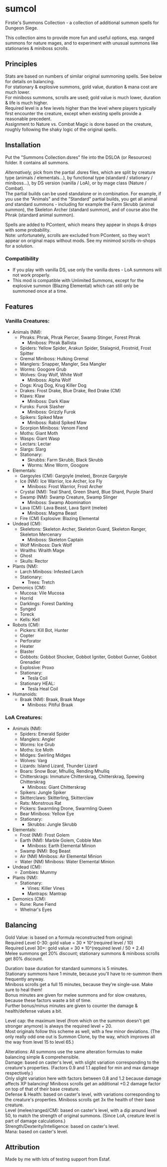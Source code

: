 # sumcol

Firstie's Summons Collection - a collection of additional summon spells for Dungeon Siege.

This collection aims to provide more fun and useful options, esp. ranged summons for nature mages, and to experiment with unusual summons like stationaries & miniboss scrolls.


## Principles

Stats are based on numbers of similar original summoning spells. See below for details on balancing.\
For stationary & explosive summons, gold value, duration & mana cost are much lower.\
For miniboss summons, scrolls are used; gold value is much lower, duration & life is much higher.\
Required level is a few levels higher than the level where players typically first encounter the creature, except when existing spells provide a reasonable precedent.\
Assignment to Nature vs. Combat Magic is done based on the creature, roughly following the shaky logic of the original spells.


## Installation

Put the "Summons Collection.dsres" file into the DSLOA (or Resources) folder. It contains all summons.

*Alternatively,* pick from the partial .dsres files, which are split by creature type (animals / elementals...), by functional type (standard / stationary / miniboss...), by DS version (vanilla / LoA), or by mage class (Nature / Combat).\
The partial builds can be used standalone or in combination. For example, if you use the "Animals" and the "Standard" partial builds, you get all animal *and* standard summons - including for example the Farm Skrubb (animal summon), the Skeleton Archer (standard summon), and of course also the Phrak (standard animal summon).

Spells are added to PContent, which means they appear in shops & drops with some probability.\
Note: unfortunately, scrolls are excluded from PContent, so they won't appear on original maps without mods. See my minimod scrolls-in-shops for a solution.

### Compatibility
- If you play with vanilla DS, use only the vanilla dsres - LoA summons will not work properly.
- This mod is compatible with Unlimited Summons, except for the explosive summon (Blazing Elemental) which can still only be summoned once at a time.


## Features

### Vanilla Creatures:
- Animals (NM):
  - Phraks: Phrak, Phrak Piercer, Swamp Stinger, Forest Phrak
    - Miniboss: Phrak Ballista
  - Spiders: Yellow Spider, Arakun Spider, Stalagnid, Frostnid, Frost Spitter
  - Gremal Miniboss: Hulking Gremal
  - Manglers: Snapper, Mangler, Sea Mangler
  - Worms: Googore Grub
  - Wolves: Gray Wolf, White Wolf
    - Miniboss: Alpha Wolf
  - Dogs: Krug Dog, Krug Killer Dog
  - Drakes: Frost Drake, Blue Drake, Red Drake (CM)
  - Klaws: Klaw
    - Miniboss: Dark Klaw
  - Furoks: Furok Slasher
    - Miniboss: Grizzly Furok
  - Spikers: Spiked Maw
    - Miniboss: Rabid Spiked Maw
  - Scorpion Miniboss: Venom Fiend
  - Moths: Giant Moth
  - Wasps: Giant Wasp
  - Lectars: Lectar
  - Slargs: Slarg
  - Stationary:
    - Skrubbs: Farm Skrubb, Black Skrubb
    - Worms: Mine Worm, Googore
- Elementals:
  - Gargoyles (CM): Gargoyle (melee), Bronze Gargoyle
  - Ice (NM): Ice Warrior, Ice Archer, Ice Fly
    - Miniboss: Frost Warrior, Frost Archer
  - Crystal (NM): Teal Shard, Green Shard, Blue Shard, Purple Shard
  - Swamp (NM): Swamp Creature, Swamp Slinger
    - Miniboss: Swamp Abomination
  - Lava (CM): Lava Beast, Lava Spirit (melee)
    - Miniboss: Magma Beast
  - Fire (CM) Explosive: Blazing Elemental
- Undead (CM):
  - Skeletons: Skeleton Archer, Skeleton Guard, Skeleton Ranger, Skeleton Mercenary
    - Miniboss: Skeleton Captain
  - Wolf Miniboss: Dark Wolf
  - Wraiths: Wraith Mage
  - Ghost
  - Skulls: Rector
- Plants (NM):
  - Larch Miniboss: Infested Larch
  - Stationary:
    - Trees: Tretch
- Demonics (CM):
  - Mucosa: Vile Mucosa
  - Horrid
  - Darklings: Forest Darkling
  - Synged
  - Toreck
  - Kells: Kell
- Robots (CM):
  - Pickers: Kill Bot, Hunter
  - Copter
  - Perforator
  - Heater
  - Blaster
  - Gobbots: Gobbot Shocker, Gobbot Igniter, Gobbot Gunner, Gobbot Grenadier
  - Explosive: Proxo
  - Stationary:
    - Tesla Coil
  - Stationary HEAL:
    - Tesla Heal Coil
- Humanoids:
  - Braak (NM): Braak, Braak Mage
    - Miniboss: Pitiful Braak

### LoA Creatures:
- Animals (NM):
  - Spiders: Emerald Spider
  - Manglers: Angler
  - Worms: Ice Grub
  - Moths: Ice Moth
  - Midges: Swirling Midges
  - Wolves: Varg
  - Lizards: Island Lizard, Thunder Lizard
  - Boars: Snow Boar, Mhulliq, Rending Mhulliq
  - Chitterskrags: Immature Chitterskrag, Chitterskrag, Spewing Chitterskrag
    - Miniboss: Giant Chitterskrag
  - Spikers: Jungle Spiker
  - Skitterclaws: Skitterling, Skitterclaw
  - Rats: Monstrous Rat
  - Pickers: Swarmling Drone, Swarmling Queen
  - Bear Miniboss: Yellow Eye
  - Stationary:
    - Skrubbs: Jungle Skrubb
- Elementals:
  - Frost (NM): Frost Golem
  - Earth (NM): Marble Golem, Cobble Man
    - Miniboss: Earth Elemental Minion
  - Swamp (NM): Bog Beast
  - Air (NM) Miniboss: Air Elemental Minion
  - Water (NM) Miniboss: Water Elemental Minion
- Undead (CM):
  - Zombies: Mummy
- Plants (NM):
  - Stationary:
    - Vines: Killer Vines
    - Mantraps: Mantrap
- Demonics (CM):
  - Rune: Rune Fiend
  - Whelnar's Eyes


## Balancing

Gold Value: is based on a formula reconstructed from original:\
Required Level 0-30: gold value = 30 * 10^(required level / 10)\
Required Level 30+:  gold value = 30 * 10^(required level / 50 + 2.4)\
Melee summons get 20% discount; stationary summons & miniboss scrolls get 80% discount.

Duration: base duration for standard summons is 5 minutes.\
Stationary summons have 1 minute, because you'll have to re-summon them frequently anyway.\
Miniboss scrolls get a full 15 minutes, because they're single-use. Make sure to heal them!\
Bonus minutes are given for melee summons and for slow creatures, because these factors waste a bit of time.\
Further bonus/minus minutes are given to counter the damage & health/defense values a bit.

Level cap: the maximum level (from which on the summon doesn't get stronger anymore) is always the required level + 20.\
Most originals follow this scheme as well, with a few minor deviations. (The only really odd one out is Summon Clone, by the way, which improves all the way from level 15 to level 65.)

Alterations: All summons use the same alteration formulas to make balancing simple & comprehensible.\
Damage: based on caster's level, with slight variation corresponding to the creature's properties. (Factors 0.9 and 1.1 applied for min and max damage respectively.)\
Only slight variation here with factors between 0.8 and 1.2 because damage affects XP balancing! Miniboss scrolls get an additional +0.2 damage factor on top of that of their base creature.\
Defense & Health: based on caster's level, with variations corresponding to the creature's properties. Miniboss scrolls get 3x the health of their base creature.\
Level (melee/ranged/CM): based on caster's level, with a dip around level 50, to match the strength of original summons. (Since LoA, creature level is part of damage calculations.)\
Strength/Dexterity/Intelligence: based on caster's level.\
Mana: based on caster's level.


## Attribution

Made by me with lots of testing support from Estaf.
